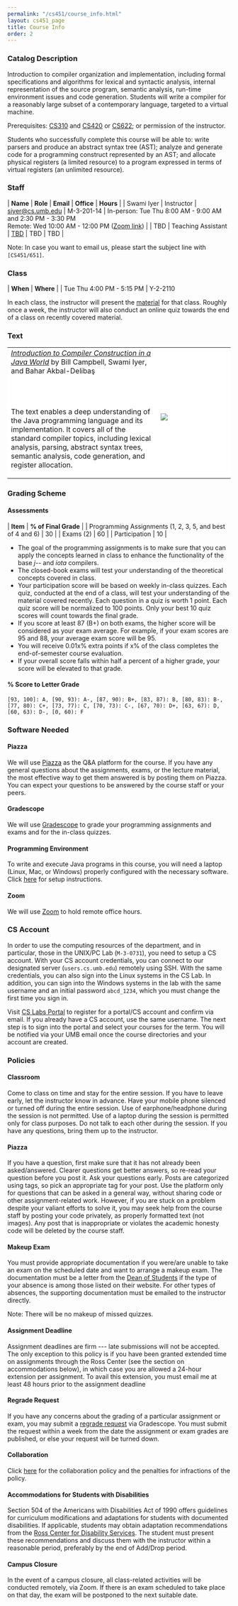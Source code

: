 ```yaml
---
permalink: "/cs451/course_info.html"
layout: cs451_page
title: Course Info
order: 2
---
```


### Catalog Description

Introduction to compiler organization and implementation, including formal specifications and algorithms for lexical and syntactic analysis, internal representation of the source program, semantic analysis, run-time environment issues and code generation. Students will write a compiler for a reasonably large subset of a contemporary language, targeted to a virtual machine.

Prerequisites: [CS310](http://www.cs.umb.edu/academics/courses/CS310) and [CS420](http://www.cs.umb.edu/academics/courses/CS420) or [CS622](http://www.cs.umb.edu/academics/courses/CS622); or permission of the instructor.

Students who successfully complete this course will be able to: write parsers and produce an abstract syntax tree (AST); analyze and generate code for a programming construct represented by an AST; and allocate physical registers (a limited resource) to a program expressed in terms of virtual registers (an unlimited resource).

### Staff

| **Name** | **Role** | **Email** | **Office** | **Hours** |
| Swami Iyer | Instructor | [siyer@cs.umb.edu](mailto:siyer@cs.umb.edu) | M-3-201-14 | In-person: Tue Thu 8:00 AM - 9:00 AM and 2:30 PM - 3:30 PM<br/> Remote: Wed 10:00 AM - 12:00 PM ([Zoom link](https://umassboston.zoom.us/j/8790346943?pwd=N1VCR0RnbnJhNVpBZEprbmdFcVF0Zz09)) |
 | TBD | Teaching Assistant | [TBD](TBD) | TBD | TBD |

Note: In case you want to email us, please start the subject line with `[CS451/651]`.

### Class 

| **When** | **Where** |
| Tue Thu 4:00 PM - 5:15 PM | Y-2-2110

In each class, the instructor will present the [material](lecture_material.html) for that class. Roughly once a week, the instructor will also conduct an online quiz towards the end of a class on recently covered material.

### Text

<table>
<tr>
<td style="background-color: white;">
<a href="http://www.amazon.com/dp/1439860882"><i>Introduction to Compiler Construction in a Java World</i></a> by Bill Campbell, Swami Iyer, and Bahar Akbal-Delibaş

<br/><br/>

The text enables a deep understanding of the Java programming language and its implementation. It covers all of the standard compiler topics, including lexical analysis, parsing, abstract syntax trees, semantic analysis, code generation, and register allocation.
</td>
<td width="150" height="180" style="background-color: white;">
<br/><img src="/public/cs451_text.png"/>
</td>
</tr>
</table>

### Grading Scheme

#### Assessments

| **Item** | **% of Final Grade** |
| Programming Assignments (1, 2, 3, 5, and best of 4 and 6) | 30 |
| Exams (2) | 60 |
| Participation | 10 |

- The goal of the programming assignments is to make sure that you can apply the concepts learned in class to enhance the functionality of the base *j\-\-* and *iota* compilers.
- The closed-book exams will test your understanding of the theoretical concepts covered in class.
- Your participation score will be based on weekly in-class quizzes. Each quiz, conducted at the end of a class, will test your understanding of the material covered recently. Each question in a quiz is worth 1 point. Each quiz score will be normalized to 100 points. Only your best 10 quiz scores will count towards the final grade.
- If you score at least 87 (B+) on both exams, the higher score will be considered as your exam average. For example, if your exam scores are 95 and 88, your average exam score will be 95.
- You will receive 0.01x% extra points if x% of the class completes the end-of-semester course evaluation.
- If your overall score falls within half a percent of a higher grade, your score will be elevated to that grade.

#### % Score to Letter Grade

`[93, 100]: A, [90, 93): A-, [87, 90): B+, [83, 87): B, [80, 83): B-, [77, 80): C+, [73, 77): C, [70, 73): C-, [67, 70): D+, [63, 67): D, [60, 63): D-, [0, 60): F`

### Software Needed

#### Piazza

We will use [Piazza](https://piazza.com) as the Q&A platform for the course. If you have any general questions about the assignments, exams, or the lecture material, the most effective way to get them answered is by posting them on Piazza. You can expect your questions to be answered by the course staff or your peers.

#### Gradescope

We will use [Gradescope](https://gradescope.com/) to grade your programming assignments and exams and for the in-class quizzes.

#### Programming Environment

To write and execute Java programs in this course, you will need a laptop (Linux, Mac, or Windows) properly configured with the necessary software. Click [here](programming_environment.html) for setup instructions.

#### Zoom

We will use [Zoom](https://zoom.us/) to hold remote office hours.

<a name="cs_account"></a>
### CS Account

In order to use the computing resources of the department, and in particular, those in the UNIX/PC Lab (`M-3-0731`), you need to setup a CS account. With your CS account credentials, you can connect to our designated server (`users.cs.umb.edu`) remotely using SSH. With the same credentials, you can also sign into the Linux systems in the CS Lab. In addition, you can sign into the Windows systems in the lab with the same username and an initial password `abcd_1234`, which you must change the first time you sign in. 

Visit [CS Labs Portal](https://portal.cs.umb.edu/) to register for a portal/CS account and confirm via email. If you already have a CS account, use the same username. The next step is to sign into the portal and select your courses for the term. You will be notified via your UMB email once the course directories and your account are created.

### Policies

#### Classroom

Come to class on time and stay for the entire session. If you have to leave early, let the instructor know in advance. Have your mobile phone silenced or turned off during the entire session. Use of earphone/headphone during the session is not permitted. Use of a laptop during the session is permitted only for class purposes. Do not talk to each other during the session. If you have any questions, bring them up to the instructor.

#### Piazza

If you have a question, first make sure that it has not already been asked/answered. Clearer questions get better answers, so re-read your question before you post it. Ask your questions early. Posts are categorized using tags, so pick an appropriate tag for your post. Use the platform only for questions that can be asked in a general way, without sharing code or other assignment-related work. However, if you are stuck on a problem despite your valiant efforts to solve it, you may seek help from the course staff by posting your code privately, as properly formatted text (not images). Any post that is inappropriate or violates the academic honesty code will be deleted by the course staff.

#### Makeup Exam

You must provide appropriate documentation if you were/are unable to take an exam on the scheduled date and want to arrange a makeup exam. The documentation must be a letter from the [Dean of Students](https://cm.maxient.com/reportingform.php?UMassBoston&layout_id=24) if the type of your absence is among those listed on their website. For other types of absences, the supporting documentation must be emailed to the instructor directly.

Note: There will be no makeup of missed quizzes.
 
#### Assignment Deadline

Assignment deadlines are firm --- late submissions will not be accepted. The only exception to this policy is if you have been granted extended time on assignments through the Ross Center (see the section on accommodations below), in which case you are allowed a 24-hour extension per assignment. To avail this extension, you must email me at least 48 hours prior to the assignment deadline

#### Regrade Request

If you have any concerns about the grading of a particular assignment or exam, you may submit a [regrade request](https://www.gradescope.com/get_started#student-submission-view) via Gradescope. You must submit the request within a week from the date the assignment or exam grades are published, or else your request will be turned down.

#### Collaboration

Click [here](collaboration.html) for the collaboration policy and the penalties for infractions of the policy.
 
#### Accommodations for Students with Disabilities

Section 504 of the Americans with Disabilities Act of 1990 offers guidelines for curriculum modifications and adaptations for students with documented disabilities. If applicable, students may obtain adaptation recommendations from the [Ross Center for Disability Services](https://www.umb.edu/academics/seas/disability-services/). The student must present these recommendations and discuss them with the instructor within a reasonable period, preferably by the end of Add/Drop period. 

#### Campus Closure

In the event of a campus closure, all class-related activities will be conducted remotely, via Zoom. If there is an exam scheduled to take place on that day, the exam will be postponed to the next suitable date.
